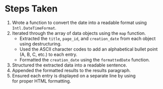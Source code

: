 # Steps Taken

1. Wrote a function to convert the date into a readable format using `Intl.DateTimeFormat`.
2. Iterated through the array of data objects using the `map` function.
   - Extracted the `title`, `page_id`, and `creation_date` from each object using destructuring.
   - Used the ASCII character codes to add an alphabetical bullet point (A, B, C, etc.) to each entry.
   - Formatted the `creation_date` using the `formattedDate` function.
3. Structured the extracted data into a readable sentence.
4. Appended the formatted results to the results paragraph.
5. Ensured each entry is displayed on a separate line by using <br> for proper HTML formatting.
